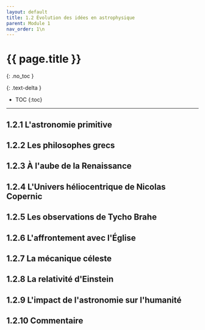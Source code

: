 ```yaml
---
layout: default
title: 1.2 Évolution des idées en astrophysique
parent: Module 1
nav_order: 1\n
---
```


# {{ page.title }}
{: .no_toc }

{: .text-delta }
- TOC
{:toc}
---
## 1.2.1 L'astronomie primitive

## 1.2.2 Les philosophes grecs

## 1.2.3 À l'aube de la Renaissance

## 1.2.4 L'Univers héliocentrique de Nicolas Copernic

## 1.2.5 Les observations de Tycho Brahe


##  1.2.6 L'affrontement avec l'Église
## 1.2.7 La mécanique céleste
## 1.2.8 La relativité d'Einstein
## 1.2.9 L'impact de l'astronomie sur l'humanité
## 1.2.10 Commentaire

